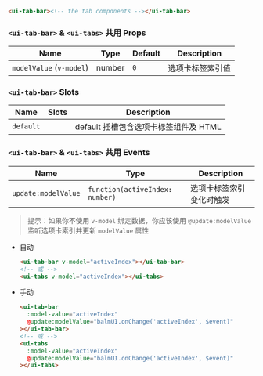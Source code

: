 ```html
<ui-tab-bar><!-- the tab components --></ui-tab-bar>
```

### `<ui-tab-bar>` & `<ui-tabs>` 共用 Props

| Name                     | Type   | Default | Description      |
| ------------------------ | ------ | ------- | ---------------- |
| `modelValue` (`v-model`) | number | `0`     | 选项卡标签索引值 |

### `<ui-tab-bar>` Slots

| Name      | Slots | Description                           |
| --------- | ----- | ------------------------------------- |
| `default` |       | default 插槽包含选项卡标签组件及 HTML |

### `<ui-tab-bar>` & `<ui-tabs>` 共用 Events

| Name                | Type                            | Description              |
| ------------------- | ------------------------------- | ------------------------ |
| `update:modelValue` | `function(activeIndex: number)` | 选项卡标签索引变化时触发 |

> 提示：如果你不使用 `v-model` 绑定数据，你应该使用 `@update:modelValue` 监听选项卡索引并更新 `modelValue` 属性

- 自动

  ```html
  <ui-tab-bar v-model="activeIndex"></ui-tab-bar>
  <!-- 或 -->
  <ui-tabs v-model="activeIndex"></ui-tabs>
  ```

- 手动

  ```html
  <ui-tab-bar
    :model-value="activeIndex"
    @update:modelValue="balmUI.onChange('activeIndex', $event)"
  ></ui-tab-bar>
  <!-- 或 -->
  <ui-tabs
    :model-value="activeIndex"
    @update:modelValue="balmUI.onChange('activeIndex', $event)"
  ></ui-tabs>
  ```
